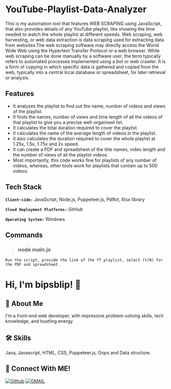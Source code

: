 # YouTube-Playlist-Data-Analyzer
This is my automation tool that features WEB SCRAPING using JavaScript, that also provides details of any YouTube playlist, like showing the time needed to watch the whole playlist at different speeds. Web scraping, web harvesting, or web data extraction is data scraping used for extracting data from websites.The web scraping software may directly access the World Wide Web using the Hypertext Transfer Protocol or a web browser. While web scraping can be done manually by a software user, the term typically refers to automated processes implemented using a bot or web crawler. It is a form of copying in which specific data is gathered and copied from the web, typically into a central local database or spreadsheet, for later retrieval or analysis.

## Features
- It analyzes the playlist to find out the name, number of videos and views of the playlist.
- It finds the names, number of views and time length of all the videos of that playlist to give you a precise well-organised list.
- It calculates the total duration required to cover the playlist.
- It calculates the name of the average length of videos in the playlist.
- It also calculates the duration required to cover the whole playlist at 1.25x, 1.5x, 1.75x and 2x speed.
- It can create a PDF and spreadsheet of the title names, video length and the number of views of all the playlist videos.
- Most importantly, this code works fine for playlists of any number of videos, whereas, other tools work for playlists that contain up to 500 videos.

## Tech Stack

**`Client-side:`** JavaScript, Node.js, Puppeteer.js, Pdfkit, Xlsx library

**`Cloud Deployment Platforms:`** GitHub

**`Operating System:`** Windows


## Commands
  > ### node main.js  <br /> 
    Run the script, provide the link of the YT playlist, select (Y/N) for the PDF and spreadsheet.
    
# Hi, I'm bipsblip! 👋

## 🚀 About Me
I'm a front-end web developer, with impressive problem-solving skills, tech knowledge, and hustling energy.

## 🛠 Skills
Java, Javascript, HTML, CSS, Puppeteer.js, Oops and Data structure.

## 🔗 Connect With ME!
[![Github](https://img.shields.io/badge/github-000?style=for-the-badge&logo=github&logoColor=)](https://github.com/bipsblip)
[![GMAIL](https://img.shields.io/badge/Gmail-ea4335?style=for-the-badge&logo=gmail&logoColor=white)](mailto:pratyushchand.work@gmail.com)
